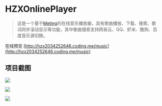 # HZXOnlinePlayer

> 这是一个基于[Meting](https://github.com/metowolf/Meting)的在线音乐播放器，具有歌曲播放、下载、搜索、歌词同步滚动显示等功能，其中歌曲搜索支持网易云、QQ、虾米、酷狗、百度音乐源切换。

在线预览 [http://hzx2034252646.coding.me/music](http://hzx2034252646.coding.me/music)

## 项目截图

![](https://coding.net/u/hzx2034252646/p/music/git/raw/master/screenshot/1.png)

![](https://coding.net/u/hzx2034252646/p/music/git/raw/master/screenshot/2.png)

![](https://coding.net/u/hzx2034252646/p/music/git/raw/master/screenshot/3.png)
